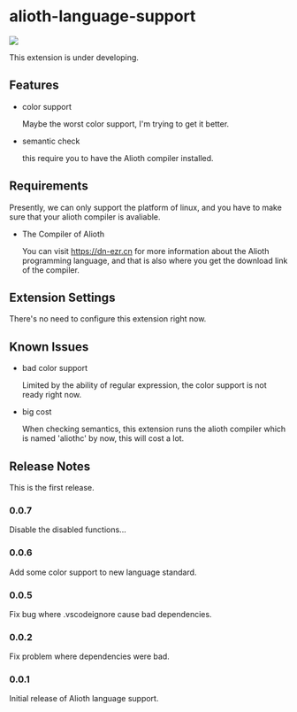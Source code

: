 # alioth-language-support

![](https://dn-ezr.cn/assets/img/icon_with_text.png)

This extension is under developing.

## Features

- color support

  Maybe the worst color support, I'm trying to get it better.

- semantic check
  
  this require you to have the Alioth compiler installed.

## Requirements

Presently, we can only support the platform of linux, and you have to make sure that your alioth compiler is avaliable.

- The Compiler of Alioth

  You can visit https://dn-ezr.cn for more information about the Alioth programming language, and that is also where you get the download link of the compiler.

## Extension Settings

There's no need to configure this extension right now.

## Known Issues

- bad color support
  
  Limited by the ability of regular expression, the color support is not ready right now.

- big cost
  
  When checking semantics, this extension runs the alioth compiler which is named 'aliothc' by now, this will cost a lot.

## Release Notes

This is the first release.

### 0.0.7

Disable the disabled functions...

### 0.0.6

Add some color support to new language standard.

### 0.0.5

Fix bug where .vscodeignore cause bad dependencies.

### 0.0.2

Fix problem where dependencies were bad.

### 0.0.1

Initial release of Alioth language support.
